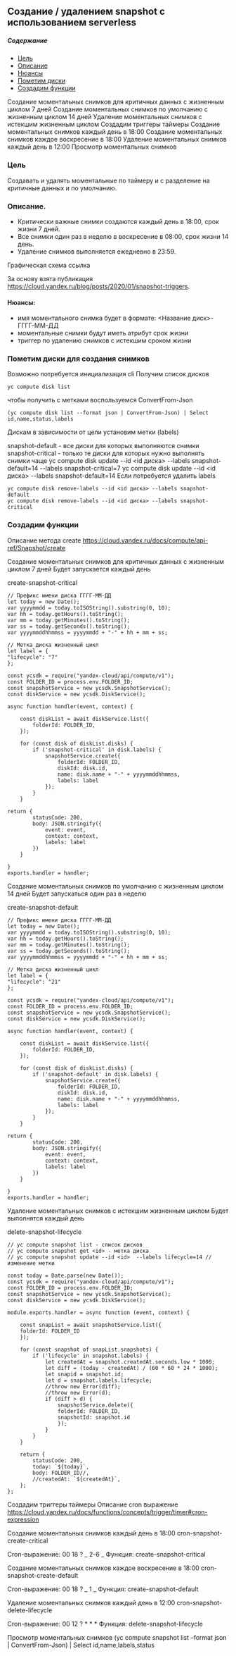 ## Создание / удалением snapshot c использованием serverless
##### Содержание
- [Цель](#Цель)
- [Описание](#Описание)
- [Нюансы](#Нюансы)
- [Пометим диски](#Пометим-диски-для-создания-снимков)
- [Создадим функции](#Создадим-функции)

Создание моментальных снимков для критичных данных с жизненным циклом 7 дней
Создание моментальных снимков по умолчанию с жизненным циклом 14 дней
Удаление моментальных снимков с истекшим жизненным циклом
Создадим триггеры таймеры
Создание моментальных снимков каждый день в 18:00
Создание моментальных снимков каждое воскресение в 18:00
Удаление моментальных снимков каждый день в 12:00
Просмотр моментальных снимков

### Цель
Создавать и удалять моментальные по таймеру и с разделение на критичные данных и по умолчанию.

### Описание.

- Критически важные снимки создаются каждый день в 18:00, срок жизни 7 дней.
- Все снимки один раз в неделю в воскресение в 08:00, срок жизни 14 день.
- Удаление снимков выполняется ежедневно в 23:59.

Графическая схема ссылка

За основу взята публикация https://cloud.yandex.ru/blog/posts/2020/01/snapshot-triggers.

#### Нюансы: ###

- имя моментального снимка будет в формате: <Название диск>-ГГГГ-ММ-ДД
- моментальные снимки будут иметь атрибут срок жизни
- триггер по удалению снимков с истекшим сроком жизни

### Пометим диски для создания снимков ###
Возможно потребуется инициализация cli
Получим список дисков

    yc compute disk list

чтобы получить с метками воспользуемся ConvertFrom-Json

    (yc compute disk list --format json | ConvertFrom-Json) | Select id,name,status,labels

Дискам в зависимости от цели установим метки (labels)

snapshot-default - все диски для которых выполняются снимки
snapshot-critical - только те диски для которых нужно выполнять снимки чаще
yc compute disk update --id <id диска> --labels snapshot-default=14 --labels snapshot-critical=7
yc compute disk update --id <id диска> --labels snapshot-default=14
Если потребуется удалить labels

    yc compute disk remove-labels --id <id диска> --labels snapshot-default
    yc compute disk remove-labels --id <id диска> --labels snapshot-critical

### Создадим функции ###
Описание метода create https://cloud.yandex.ru/docs/compute/api-ref/Snapshot/create

Создание моментальных снимков для критичных данных с жизненным циклом 7 дней
Будет запускается каждый день

create-snapshot-critical

    // Префикс имени диска ГГГГ-ММ-ДД
    let today = new Date();
    var yyyymmdd = today.toISOString().substring(0, 10);
    var hh = today.getHours().toString();
    var mm = today.getMinutes().toString();
    var ss = today.getSeconds().toString();
    var yyyymmddhhmmss = yyyymmdd + "-" + hh + mm + ss;

    // Метка диска жизненный цикл
    let label = {
    "lifecycle": "7"
    };

    const ycsdk = require("yandex-cloud/api/compute/v1");
    const FOLDER_ID = process.env.FOLDER_ID;
    const snapshotService = new ycsdk.SnapshotService();
    const diskService = new ycsdk.DiskService();

    async function handler(event, context) {

        const diskList = await diskService.list({
            folderId: FOLDER_ID,
        });

        for (const disk of diskList.disks) {
            if ('snapshot-critical' in disk.labels) {
                snapshotService.create({
                    folderId: FOLDER_ID,
                    diskId: disk.id,
                    name: disk.name + "-" + yyyymmddhhmmss,
                    labels: label
                });
            }
        }

    return {
            statusCode: 200,
            body: JSON.stringify({
                event: event,
                context: context,
                labels: label
            })
        }

    }
    exports.handler = handler;

Создание моментальных снимков по умолчанию с жизненным циклом 14 дней
Будет запускаться один раз в неделю

create-snapshot-default

    // Префикс имени диска ГГГГ-ММ-ДД
    let today = new Date();
    var yyyymmdd = today.toISOString().substring(0, 10);
    var hh = today.getHours().toString();
    var mm = today.getMinutes().toString();
    var ss = today.getSeconds().toString();
    var yyyymmddhhmmss = yyyymmdd + "-" + hh + mm + ss;

    // Метка диска жизненный цикл
    let label = {
    "lifecycle": "21"
    };

    const ycsdk = require("yandex-cloud/api/compute/v1");
    const FOLDER_ID = process.env.FOLDER_ID;
    const snapshotService = new ycsdk.SnapshotService();
    const diskService = new ycsdk.DiskService();

    async function handler(event, context) {

        const diskList = await diskService.list({
            folderId: FOLDER_ID,
        });

        for (const disk of diskList.disks) {
            if ('snapshot-default' in disk.labels) {
                snapshotService.create({
                    folderId: FOLDER_ID,
                    diskId: disk.id,
                    name: disk.name + "-" + yyyymmddhhmmss,
                    labels: label
                });
            }
        }

    return {
            statusCode: 200,
            body: JSON.stringify({
                event: event,
                context: context,
                labels: label
            })
        }

    }
    exports.handler = handler;

Удаление моментальных снимков с истекшим жизненным циклом
Будет выполнятся каждый день

delete-snapshot-lifecycle

    // yc compute snapshot list - список дисков
    // yc compute snapshot get <id> - метка диска
    // yc compute snapshot update --id <id>  --labels lifecycle=14 // изменение метки

    const today = Date.parse(new Date());
    const ycsdk = require("yandex-cloud/api/compute/v1");
    const FOLDER_ID = process.env.FOLDER_ID;
    const snapshotService = new ycsdk.SnapshotService();
    const diskService = new ycsdk.DiskService();

    module.exports.handler = async function (event, context) {

        const snapList = await snapshotService.list({
        folderId: FOLDER_ID
        });

        for (const snapshot of snapList.snapshots) {
            if ('lifecycle' in snapshot.labels) {
                let createdAt = snapshot.createdAt.seconds.low * 1000;
                let diff = (today - createdAt) / (60 * 60 * 24 * 1000);
                let snapid = snapshot.id;
                let d = snapshot.labels.lifecycle;
                //throw new Error(diff);
                //throw new Error(d);
                if (diff > d) {
                    snapshotService.delete({
                    folderId: FOLDER_ID,
                    snapshotId: snapshot.id
                    });
                }
            }
        }

        return {
            statusCode: 200,
            today: `${today}`,
            body: FOLDER_ID//,
            //createdAt: `${createdAt}`,
        };
    };

Создадим триггеры таймеры
Описание cron выражение https://cloud.yandex.ru/docs/functions/concepts/trigger/timer#cron-expression

Создание моментальных снимков каждый день в 18:00
cron-snapshot-create-critical

Cron-выражение: 00 18 ? _ 2-6 _ Функция: create-snapshot-critical

Создание моментальных снимков каждое воскресение в 18:00
cron-snapshot-create-default

Cron-выражение: 00 18 ? _ 1 _ Функция: create-snapshot-default

Удаление моментальных снимков каждый день в 12:00
cron-snapshot-delete-lifecycle

Cron-выражение: 00 12 ? \* \* \* Функция: delete-snapshot-lifecycle

Просмотр моментальных снимков
(yc compute snapshot list –format json | ConvertFrom-Json) | Select id,name,labels,status
